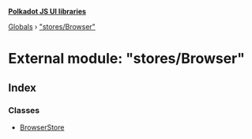 **[Polkadot JS UI libraries](../README.md)**

[Globals](../globals.md) › [&quot;stores/Browser&quot;](_stores_browser_.md)

# External module: "stores/Browser"

## Index

### Classes

* [BrowserStore](../classes/_stores_browser_.browserstore.md)